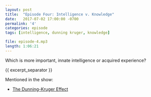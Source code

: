 ```yaml
---
layout: post
title:  "Episode Four: Intelligence v. Knowledge"
date:   2017-07-02 17:00:00 -0700
permalink: '4'
categories: episode
tags: [intelligence, dunning kruger, knowledge]

file: episode-4.mp3
length: 1:06:21
---
```


Which is more important, innate intelligence or acquired experience?

{{ excerpt_separator }}

Mentioned in the show:

* [The Dunning-Kruger Effect][DKE]

[DKE]: https://en.wikipedia.org/wiki/Dunning%E2%80%93Kruger_effect